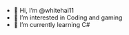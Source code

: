 - 👋 Hi, I’m @whitehai11
- 👀 I’m interested in Coding and gaming
- 🌱 I’m currently learning C#

<!---
whitehai11/whitehai11 is a ✨ special ✨ repository because its `README.md` (this file) appears on your GitHub profile.
You can click the Preview link to take a look at your changes.
--->
